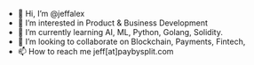 - 👋 Hi, I’m @jeffalex
- 👀 I’m interested in Product & Business Development
- 🌱 I’m currently learning AI, ML, Python, Golang, Solidity.
- 💞️ I’m looking to collaborate on Blockchain, Payments, Fintech, 
- 📫 How to reach me jeff[at]paybysplit.com

<!---
jeffalex/jeffalex is a ✨ special ✨ repository because its `README.md` (this file) appears on your GitHub profile.
You can click the Preview link to take a look at your changes.
--->
